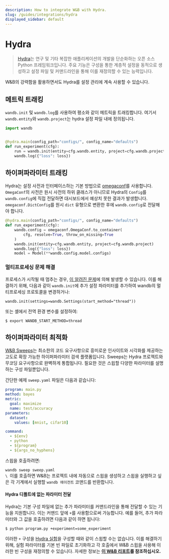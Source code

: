 ```yaml
---
description: How to integrate W&B with Hydra.
slug: /guides/integrations/hydra
displayed_sidebar: default
---
```


# Hydra

> [Hydra](https://hydra.cc)는 연구 및 기타 복잡한 애플리케이션의 개발을 단순화하는 오픈 소스 Python 프레임워크입니다. 주요 기능은 구성을 통한 계층적 설정을 동적으로 생성하고 설정 파일 및 커맨드라인을 통해 이를 재정의할 수 있는 능력입니다.

W&B의 강력함을 활용하면서도 Hydra를 설정 관리에 계속 사용할 수 있습니다.

## 메트릭 트래킹

`wandb.init` 및 `wandb.log`를 사용하여 평소와 같이 메트릭을 트래킹합니다. 여기서 `wandb.entity`와 `wandb.project`는 hydra 설정 파일 내에 정의됩니다.

```python
import wandb


@hydra.main(config_path="configs/", config_name="defaults")
def run_experiment(cfg):
    run = wandb.init(entity=cfg.wandb.entity, project=cfg.wandb.project)
    wandb.log({"loss": loss})
```

## 하이퍼파라미터 트래킹

Hydra는 설정 사전과 인터페이스하는 기본 방법으로 [omegaconf](https://omegaconf.readthedocs.io/en/2.1\_branch/)를 사용합니다. `OmegaConf`의 사전은 원시 사전의 하위 클래스가 아니므로 Hydra의 `Config`를 `wandb.config`에 직접 전달하면 대시보드에서 예상치 못한 결과가 발생합니다. `omegaconf.DictConfig`를 원시 `dict` 유형으로 변환한 후에 `wandb.config`로 전달해야 합니다.

```python
@hydra.main(config_path="configs/", config_name="defaults")
def run_experiment(cfg):
    wandb.config = omegaconf.OmegaConf.to_container(
        cfg, resolve=True, throw_on_missing=True
    )
    wandb.init(entity=cfg.wandb.entity, project=cfg.wandb.project)
    wandb.log({"loss": loss})
    model = Model(**wandb.config.model.configs)
```

### 멀티프로세싱 문제 해결

프로세스가 시작될 때 멈추는 경우, [이 알려진 문제](../../track/log/distributed-training.md)에 의해 발생할 수 있습니다. 이를 해결하기 위해, 다음과 같이 `wandb.init`에 추가 설정 파라미터를 추가하여 wandb의 멀티프로세싱 프로토콜을 변경하거나:

```
wandb.init(settings=wandb.Settings(start_method="thread"))
```

또는 셸에서 전역 환경 변수를 설정하여:

```
$ export WANDB_START_METHOD=thread
```

## 하이퍼파라미터 최적화

[W&B Sweeps](../../sweeps/intro.md)는 최소한의 코드 요구사항으로 흥미로운 인사이트와 시각화를 제공하는 고도로 확장 가능한 하이퍼파라미터 검색 플랫폼입니다. Sweeps는 Hydra 프로젝트와 무코딩 요구사항으로 완벽하게 통합됩니다. 필요한 것은 스윕할 다양한 파라미터를 설명하는 구성 파일뿐입니다.

간단한 예제 `sweep.yaml` 파일은 다음과 같습니다:

```yaml
program: main.py
method: bayes
metric:
  goal: maximize
  name: test/accuracy
parameters:
  dataset:
    values: [mnist, cifar10]

command:
  - ${env}
  - python
  - ${program}
  - ${args_no_hyphens}
```

스윕을 호출하려면:

`wandb sweep sweep.yaml`\
``\
``이를 호출하면 W&B는 프로젝트 내에 자동으로 스윕을 생성하고 스윕을 실행하고 싶은 각 기계에서 실행할 `wandb 에이전트` 코맨드를 반환합니다.

#### Hydra 디폴트에 없는 파라미터 전달 <a href="#pitfall-3-sweep-passing-parameters-not-present-in-defaults" id="pitfall-3-sweep-passing-parameters-not-present-in-defaults"></a>

Hydra는 기본 구성 파일에 없는 추가 파라미터를 커맨드라인을 통해 전달할 수 있는 기능을 지원합니다. 이는 커맨드 앞에 `+`를 사용함으로써 가능합니다. 예를 들어, 추가 파라미터와 그 값을 호출하려면 다음과 같이 하면 됩니다:

```
$ python program.py +experiment=some_experiment
```

이러한 `+` 구성을 [Hydra 실험](https://hydra.cc/docs/patterns/configuring\_experiments/)을 구성할 때와 같이 스윕할 수는 없습니다. 이를 해결하기 위해, 실험 파라미터를 기본 빈 파일로 초기화하고 각 호출에서 W&B 스윕을 사용해 이러한 빈 구성을 재정의할 수 있습니다. 자세한 정보는 [**이 W&B 리포트**](http://wandb.me/hydra)**를 참조하십시오.**
